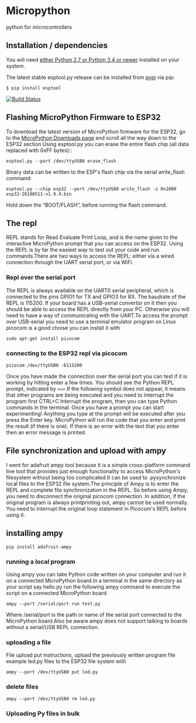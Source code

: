 # Micropython
python for microcontrollers
## Installation / dependencies
You will need [either Python 2.7 or Python 3.4 or newer](https://www.python.org/downloads/) installed on your system.

The latest stable esptool.py release can be installed from [pypi](http://pypi.python.org/pypi/esptool) via pip:

```
$ pip install esptool
```
[![Build Status](https://travis-ci.org/espressif/esptool.svg?branch=master)](https://travis-ci.org/espressif/esptool)
## Flashing MicroPython Firmware to ESP32
To download the latest version of MicroPython firmware for the ESP32, go to the [MicroPython Downloads page](https://micropython.org/download#esp32) and scroll all the way down to the ESP32 section
Using esptool.py you can erase the entire flash chip (all data replaced with 0xFF bytes)::
```
esptool.py --port /dev/ttyUSB0 erase_flash
```
Binary data can be written to the ESP's flash chip via the serial write_flash command:
```
esptool.py --chip esp32 --port /dev/ttyUSB0 write_flash -z 0x1000 esp32-20180511-v1.9.4.bin
```
Hold down the “BOOT/FLASH“, before running the flash command.
## The repl
REPL stands for Read Evaluate Print Loop, and is the name given to the interactive MicroPython prompt that you can access on the ESP32. Using the REPL is by far the easiest way to test out your code and run commands.There are two ways to access the REPL: either via a wired connection through the UART serial port, or via WiFi.
### Repl over the serial port
The REPL is always available on the UART0 serial peripheral, which is connected to the pins GPIO1 for TX and GPIO3 for RX. The baudrate of the REPL is 115200. If your board has a USB-serial convertor on it then you should be able to access the REPL directly from your PC. Otherwise you will need to have a way of communicating with the UART.To access the prompt over USB-serial you need to use a terminal emulator program on Linux picocom is a good choise you can install it with
```
sudo apt-get install picocom
```
### connecting to the ESP32 repl via picocom
```
picocom /dev/ttyUSB0 -b115200
```

Once you have made the connection over the serial port you can test if it is working by hitting enter a few times. You should see the Python REPL prompt, indicated by ```>>>``` If the following symbol does not appear, it means that other programs are being executed and you need to interrupt the program first CTRL+C Interrupt the program, then you can type Python commands in the terminal. Once you have a prompt you can start experimenting! Anything you type at the prompt will be executed after you press the Enter key. MicroPython will run the code that you enter and print the result (if there is one). If there is an error with the text that you enter then an error message is printed.

## File synchronization and upload with ampy
I went for adafruit ampy tool because it is a simple cross-platform command line tool that provides just enough functionality to access MicroPython's filesystem without being too complicated.It can be used to .pysynchronize local files to the ESP32 file system.The principle of Ampy is to enter the REPL and complete file synchronization in the REPL. So before using Ampy, you need to disconnect the original picocom connection .In addition, if the original program is always printprinting out, ampy cannot be used normally. You need to interrupt the original loop statement in Picocom's REPL before using it.
## installing ampy
```
pip install adafruit-ampy
```
### running a local program
Using ampy you can take Python code written on your computer and run it on a connected MicroPython board.In a terminal in the same directory as your script say hello.py run the following ampy command to execute the script on a connected MicroPython board
```
ampy --port /serial/port run test.py
```
Where /serial/port is the path or name of the serial port connected to the MicroPython board.Also be aware ampy does not support talking to boards without a serial/USB REPL connection.
### uploading a file 
File upload put instructions, upload the previously written program file example led.py files to the ESP32 file system with
```
ampy --port /dev/ttyUSB0 put led.py
```
### delete files
```
ampy --port /dev/ttyUSB0 rm led.py 
```
### Uploading Py files in bulk
